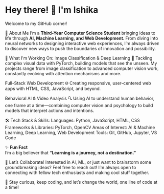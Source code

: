 
# Hey there! 👋 I'm Ishika
Welcome to my GitHub corner!

🚀 About Me
I’m a **Third-Year Computer Science Student** bringing ideas to life through **AI, Machine Learning, and Web Development**. From diving into neural networks to designing interactive web experiences, I’m always driven to discover new ways to push the boundaries of innovation and possibility.

🔭 What I'm Working On:
Image Classification & Deep Learning 🧠
Tackling complex visual data with PyTorch, building models that see the unseen. My projects range from image classification to advanced computer vision work, constantly evolving with attention mechanisms and more.

Full-Stack Web Development 🌐
Creating responsive, user-centered web apps with HTML, CSS, JavaScript, and beyond.

Behavioral AI & Video Analysis 🔍
Using AI to understand human behavior, one frame at a time—combining computer vision and psychology to build models that interpret actions and intentions.

🛠️ Tech Stack & Skills:
Languages: Python, JavaScript, HTML, CSS
Frameworks & Libraries: PyTorch, OpenCV
Areas of Interest: AI & Machine Learning, Deep Learning, Web Development
Tools: Git, GitHub, Jupyter, VS Code

✨ **Fun Fact**  
I’m a big believer that **“Learning is a journey, not a destination.”**

🤝 Let’s Collaborate!
Interested in AI, ML, or just want to brainstorm some groundbreaking ideas? Feel free to reach out! I’m always open to connecting with fellow tech enthusiasts and making cool stuff together.

🌱 Stay curious, keep coding, and let’s change the world, one line of code at a time!








<!--
**ishika-pandey/ishika-pandey** is a ✨ _special_ ✨ repository because its `README.md` (this file) appears on your GitHub profile.

Here are some ideas to get you started:

- 🔭 I’m currently working on ...
- 🌱 I’m currently learning ...
- 👯 I’m looking to collaborate on ...
- 🤔 I’m looking for help with ...
- 💬 Ask me about ...
- 📫 How to reach me: ...
- 😄 Pronouns: ...
- ⚡ Fun fact: ...
-->
